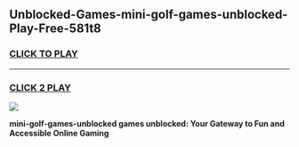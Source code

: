 
## Unblocked-Games-mini-golf-games-unblocked-Play-Free-581t8
<h3>
<a href="https://premium76.site?title=mini-golf-games-unblocked&ref=24M">CLICK TO PLAY</a></h3>
<hr>

<h3>
<a href="https://premium76.site?title=mini-golf-games-unblocked&ref=24M">CLICK 2 PLAY</a>
  
</h3>

<a href="https://premium76.site?title=mini-golf-games-unblocked&ref=24M"><img src="https://clearcache.store/games.png"></a>


**mini-golf-games-unblocked games unblocked: Your Gateway to Fun and Accessible Online Gaming**
